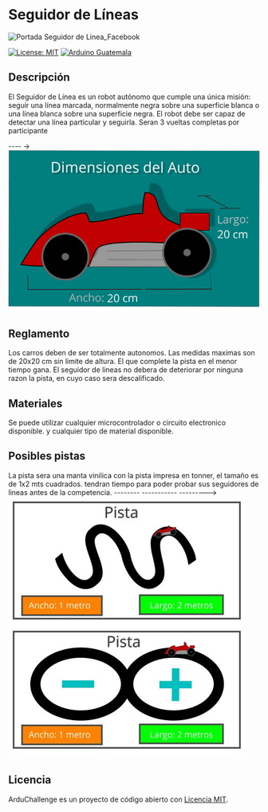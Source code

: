 
# Seguidor de Líneas

![Portada Seguidor de Linea_Facebook](https://github.com/spalmadroid/ArduChallenge/blob/master/Publicidad/PortadaEventoSeguidordeLinea_Facebook.png)

[![License: MIT](https://img.shields.io/badge/License-MIT-yellow.svg)](https://opensource.org/licenses/MIT)
[![Arduino Guatemala](https://img.shields.io/badge/Arduino-Guatemala-blue.svg)](https://www.facebook.com/ArduinoGuatemala)

## Descripción

El Seguidor de Línea es un robot autónomo que cumple una única misión: seguir una línea marcada, normalmente negra sobre una superficie blanca o una línea blanca sobre una superficie negra. El robot debe ser capaz de detectar una línea particular y seguirla.
Seran 3 vueltas completas por participante

---- ->![](Carro1.jpg)

## Reglamento

Los carros deben de ser totalmente autonomos.
Las medidas maximas son de 20x20 cm sin limite de altura. 
El que complete la pista en el menor tiempo gana. 
El seguidor de lineas no debera de deteriorar por ninguna razon la pista, en cuyo caso sera descalificado. 

## Materiales

Se puede utilizar cualquier microcontrolador o circuito electronico disponible. 
y cualquier tipo de material disponible.

## Posibles pistas
La pista sera una manta vinilica con la pista impresa en tonner, el tamaño es de 1x2 mts cuadrados. 
tendran tiempo para poder probar sus seguidores de lineas antes de la competencia.
--------   -----------  --------->![](pista.JPG)

## Licencia

ArduChallenge es un proyecto de código abierto con [Licencia MIT](https://opensource.org/licenses/MIT).
